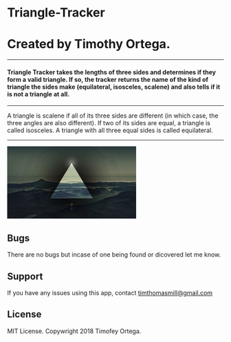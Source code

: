 # Triangle-Tracker
# Created by Timothy Ortega.
-------------------------------------------------------------------------------------------------------------------------------
#### Triangle Tracker takes the lengths of three sides and determines if they form a valid triangle. If so, the tracker returns the name of the kind of triangle the sides make (equilateral, isosceles, scalene) and also tells if it is not a triangle at all.
------------------------------------------
A triangle is scalene if all of its three sides are different (in which case, the three angles are also different). If two of its sides are equal, a triangle is called isosceles. A triangle with all three equal sides is called equilateral.

------------------------------------------
![Triangle](https://github.com/TimofeyTTT/triangle-tracker/blob/master/triangle.jpg)
## Bugs
There are no bugs but incase of one being found or dicovered let me know.

## Support
If you have any issues using this app, contact timthomasmill@gmail.com

## License
MIT License. Copywright 2018 Timofey Ortega.


